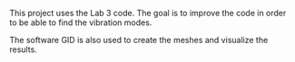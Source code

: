 This project uses the Lab 3 code. The goal is to improve the code in order to be able to find the vibration modes.

The software GID is also used to create the meshes and visualize the results.